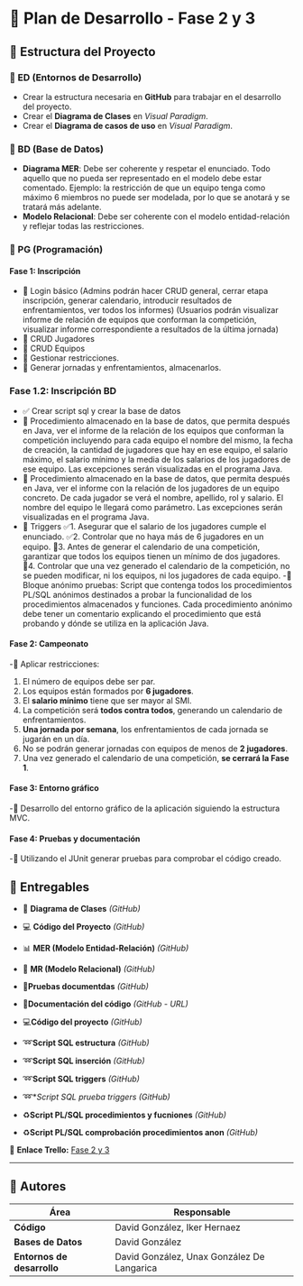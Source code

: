 # 📌 Plan de Desarrollo - Fase 2 y 3

## 📂 Estructura del Proyecto

### 🔹 ED (Entornos de Desarrollo)
- Crear la estructura necesaria en **GitHub** para trabajar en el desarrollo del proyecto.
- Crear el **Diagrama de Clases** en *Visual Paradigm*.
- Crear el **Diagrama de casos de uso** en *Visual Paradigm*.

### 🔹 BD (Base de Datos)
- **Diagrama MER**: Debe ser coherente y respetar el enunciado. Todo aquello que no pueda ser representado en el modelo debe estar comentado. Ejemplo: la restricción de que un equipo tenga como máximo 6 miembros no puede ser modelada, por lo que se anotará y se tratará más adelante.
- **Modelo Relacional**: Debe ser coherente con el modelo entidad-relación y reflejar todas las restricciones.

### 🔹 PG (Programación)
#### **Fase 1: Inscripción**
- 🔄 Login básico (Admins podrán hacer CRUD general, cerrar etapa inscripción, generar calendario, introducir resultados de enfrentamientos, ver todos los informes) (Usuarios podrán visualizar informe de relación de equipos que conforman la competición, visualizar informe correspondiente a resultados de la última jornada)
- 🔄 CRUD Jugadores
- 🔄 CRUD Equipos
- 🔄 Gestionar restricciones.
- 🔄 Generar jornadas y enfrentamientos, almacenarlos.

### **Fase 1.2: Inscripción BD**

- ✅ Crear script sql y crear la base de datos
- 🔄 Procedimiento almacenado en la base de datos, que permita después en Java, ver el
informe de la relación de los equipos que conforman la competición incluyendo para
cada equipo el nombre del mismo, la fecha de creación, la cantidad de jugadores que
hay en ese equipo, el salario máximo, el salario mínimo y la media de los salarios de los
jugadores de ese equipo. Las excepciones serán visualizadas en el programa Java.
- 🔄 Procedimiento almacenado en la base de datos, que permita después en Java, ver el
informe con la relación de los jugadores de un equipo concreto. De cada jugador se
verá el nombre, apellido, rol y salario. El nombre del equipo le llegará como
parámetro. Las excepciones serán visualizadas en el programa Java.
- 🔄 Triggers
✅1. Asegurar que el salario de los jugadores cumple el enunciado.
✅2. Controlar que no haya más de 6 jugadores en un equipo.
🔄3. Antes de generar el calendario de una competición, garantizar que todos los
      equipos tienen un mínimo de dos jugadores.
🔄4. Controlar que una vez generado el calendario de la competición, no se pueden
    modificar, ni los equipos, ni los jugadores de cada equipo.
-🔄 Bloque anónimo pruebas: Script que contenga todos los procedimientos PL/SQL anónimos
destinados a probar la funcionalidad de los procedimientos almacenados y
funciones. Cada procedimiento anónimo debe tener un comentario explicando el
procedimiento que está probando y dónde se utiliza en la aplicación Java.


#### **Fase 2: Campeonato**
-🔄 Aplicar restricciones:
  1. El número de equipos debe ser par.
  2. Los equipos están formados por **6 jugadores**.
  3. El **salario mínimo** tiene que ser mayor al SMI.
  4. La competición será **todos contra todos**, generando un calendario de enfrentamientos.
  5. **Una jornada por semana**, los enfrentamientos de cada jornada se jugarán en un día.
  6. No se podrán generar jornadas con equipos de menos de **2 jugadores**.
  7. Una vez generado el calendario de una competición, **se cerrará la Fase 1**.

#### **Fase 3: Entorno gráfico**
-🔄 Desarrollo del entorno gráfico de la aplicación siguiendo la estructura MVC.

#### **Fase 4: Pruebas y documentación**
-🔄 Utilizando el JUnit generar pruebas para comprobar el código creado.

## 📌 Entregables
- 📜 **Diagrama de Clases** *(GitHub)*
- 💻 **Código del Proyecto** *(GitHub)*
- 📊 **MER (Modelo Entidad-Relación)** *(GitHub)*
- 🔗 **MR (Modelo Relacional)** *(GitHub)*

- 🧾**Pruebas documentdas** *(GitHub)*
- 📃**Documentación del código** *(GitHub - URL)*
- 💻**Código del proyecto** *(GitHub)*
- ➿**Script SQL estructura** *(GitHub)*
- ➿**Script SQL inserción** *(GitHub)*
- ➿**Script SQL triggers** *(GitHub)*
- ➿**Script SQL prueba triggers* *(GitHub)*
- ♻️**Script PL/SQL procedimientos y fucniones** *(GitHub)*
- ♻️**Script PL/SQL comprobación procedimientos anon** *(GitHub)*


🔗 **Enlace Trello:** [Fase 2 y 3](https://trello.com/invite/b/67a5fdba23077d7eb9092b51/ATTI11bc185a410123f4e961ff19b7b7448bE6422D45/fase-2)

---

## 👥 Autores

| Área | Responsable |
|-------|-----------------------------|
| **Código** | David González, Iker Hernaez |
| **Bases de Datos** | David González |
| **Entornos de desarrollo** | David González, Unax González De Langarica |

